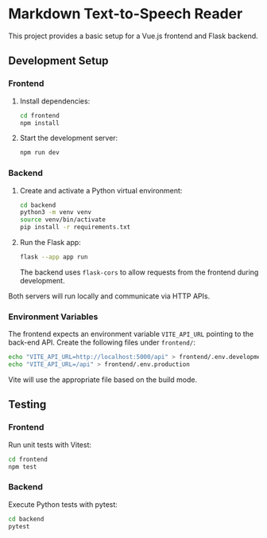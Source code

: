 # Markdown Text-to-Speech Reader

This project provides a basic setup for a Vue.js frontend and Flask backend.

## Development Setup

### Frontend

1. Install dependencies:
   ```bash
   cd frontend
   npm install
   ```
2. Start the development server:
   ```bash
   npm run dev
   ```

### Backend

1. Create and activate a Python virtual environment:
   ```bash
   cd backend
   python3 -m venv venv
   source venv/bin/activate
   pip install -r requirements.txt
   ```
2. Run the Flask app:
   ```bash
   flask --app app run
   ```
   The backend uses `flask-cors` to allow requests from the frontend during development.

Both servers will run locally and communicate via HTTP APIs.

### Environment Variables

The frontend expects an environment variable `VITE_API_URL` pointing to the back-end API.
Create the following files under `frontend/`:

```bash
echo "VITE_API_URL=http://localhost:5000/api" > frontend/.env.development
echo "VITE_API_URL=/api" > frontend/.env.production
```

Vite will use the appropriate file based on the build mode.

## Testing

### Frontend

Run unit tests with Vitest:

```bash
cd frontend
npm test
```

### Backend

Execute Python tests with pytest:

```bash
cd backend
pytest
```

